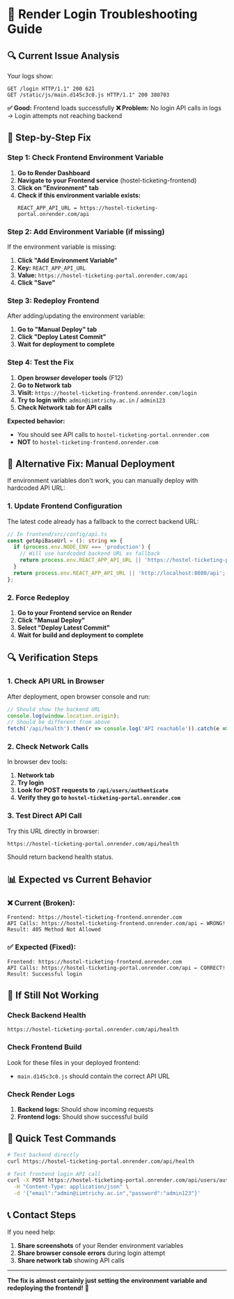 # 🔧 Render Login Troubleshooting Guide

## 🔍 **Current Issue Analysis**

Your logs show:
```
GET /login HTTP/1.1" 200 621
GET /static/js/main.d145c3c0.js HTTP/1.1" 200 380703
```

**✅ Good:** Frontend loads successfully
**❌ Problem:** No login API calls in logs → Login attempts not reaching backend

## 🚀 **Step-by-Step Fix**

### **Step 1: Check Frontend Environment Variable**

1. **Go to Render Dashboard**
2. **Navigate to your Frontend service** (hostel-ticketing-frontend)
3. **Click on "Environment" tab**
4. **Check if this environment variable exists:**
   ```
   REACT_APP_API_URL = https://hostel-ticketing-portal.onrender.com/api
   ```

### **Step 2: Add Environment Variable (if missing)**

If the environment variable is missing:
1. **Click "Add Environment Variable"**
2. **Key:** `REACT_APP_API_URL`
3. **Value:** `https://hostel-ticketing-portal.onrender.com/api`
4. **Click "Save"**

### **Step 3: Redeploy Frontend**

After adding/updating the environment variable:
1. **Go to "Manual Deploy" tab**
2. **Click "Deploy Latest Commit"**
3. **Wait for deployment to complete**

### **Step 4: Test the Fix**

1. **Open browser developer tools** (F12)
2. **Go to Network tab**
3. **Visit:** `https://hostel-ticketing-frontend.onrender.com/login`
4. **Try to login with:** `admin@iimtrichy.ac.in` / `admin123`
5. **Check Network tab for API calls**

**Expected behavior:**
- You should see API calls to `hostel-ticketing-portal.onrender.com`
- **NOT** to `hostel-ticketing-frontend.onrender.com`

## 🔧 **Alternative Fix: Manual Deployment**

If environment variables don't work, you can manually deploy with hardcoded API URL:

### **1. Update Frontend Configuration**

The latest code already has a fallback to the correct backend URL:

```typescript
// In frontend/src/config/api.ts
const getApiBaseUrl = (): string => {
  if (process.env.NODE_ENV === 'production') {
    // Will use hardcoded backend URL as fallback
    return process.env.REACT_APP_API_URL || 'https://hostel-ticketing-portal.onrender.com/api';
  }
  return process.env.REACT_APP_API_URL || 'http://localhost:8080/api';
};
```

### **2. Force Redeploy**

1. **Go to your Frontend service on Render**
2. **Click "Manual Deploy"**
3. **Select "Deploy Latest Commit"**
4. **Wait for build and deployment to complete**

## 🔍 **Verification Steps**

### **1. Check API URL in Browser**

After deployment, open browser console and run:
```javascript
// Should show the backend URL
console.log(window.location.origin);
// Should be different from above
fetch('/api/health').then(r => console.log('API reachable')).catch(e => console.log('API not reachable:', e));
```

### **2. Check Network Calls**

In browser dev tools:
1. **Network tab**
2. **Try login**
3. **Look for POST requests to `/api/users/authenticate`**
4. **Verify they go to `hostel-ticketing-portal.onrender.com`**

### **3. Test Direct API Call**

Try this URL directly in browser:
```
https://hostel-ticketing-portal.onrender.com/api/health
```

Should return backend health status.

## 📊 **Expected vs Current Behavior**

### **❌ Current (Broken):**
```
Frontend: https://hostel-ticketing-frontend.onrender.com
API Calls: https://hostel-ticketing-frontend.onrender.com/api ← WRONG!
Result: 405 Method Not Allowed
```

### **✅ Expected (Fixed):**
```
Frontend: https://hostel-ticketing-frontend.onrender.com
API Calls: https://hostel-ticketing-portal.onrender.com/api ← CORRECT!
Result: Successful login
```

## 🚨 **If Still Not Working**

### **Check Backend Health**
```
https://hostel-ticketing-portal.onrender.com/api/health
```

### **Check Frontend Build**
Look for these files in your deployed frontend:
- `main.d145c3c0.js` should contain the correct API URL

### **Check Render Logs**
1. **Backend logs:** Should show incoming requests
2. **Frontend logs:** Should show successful build

## 🎯 **Quick Test Commands**

```bash
# Test backend directly
curl https://hostel-ticketing-portal.onrender.com/api/health

# Test frontend login API call
curl -X POST https://hostel-ticketing-portal.onrender.com/api/users/authenticate \
  -H "Content-Type: application/json" \
  -d '{"email":"admin@iimtrichy.ac.in","password":"admin123"}'
```

## 📞 **Contact Steps**

If you need help:
1. **Share screenshots** of your Render environment variables
2. **Share browser console errors** during login attempt
3. **Share network tab** showing API calls

---

**The fix is almost certainly just setting the environment variable and redeploying the frontend!** 🎉
